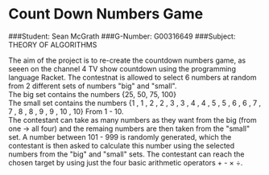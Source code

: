 # Count Down Numbers Game

###Student: Sean McGrath
###G-Number: G00316649
###Subject: THEORY OF ALGORITHMS

The aim of the project is to re-create the countdown numbers game, as seeen on the channel 4 TV show countdown using the programming 
language Racket.  The contestnat is allowed to select 6 numbers at random from 2 different sets of numbers "big" and "small".  
The big set contains the numbers {25, 50, 75, 100}  
The small set contains the numbers {1 , 1 , 2 , 2 , 3 , 3 , 4 , 4 , 5 , 5 , 6 , 6 , 7 , 7 , 8 , 8 , 9 , 9 , 10 , 10} From 1 - 10.  
The contestant can take as many numbers as they want from the big (from one -> all four) and the remaing numbers are then taken from 
the "small" set. 
A number between 101 - 999 is randomly generated, which the contestant is then asked to calculate this number using the selected numbers from the "big" and "small" sets. The contestant can reach the chosen target by using just the four basic arithmetic operators + - × ÷.

